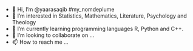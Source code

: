 - 👋 Hi, I’m @yaarasaqib #my_nomdeplume
- 👀 I’m interested in Statistics, Mathematics, Literature, Psychology and Theology
- 🌱 I’m currently learning programming languages R, Python and C++.
- 💞️ I’m looking to collaborate on ...
- 📫 How to reach me ...

<!---
yaarasaqib/yaarasaqib is a ✨ special ✨ repository because its `README.md` (this file) appears on your GitHub profile.
You can click the Preview link to take a look at your changes.
--->
